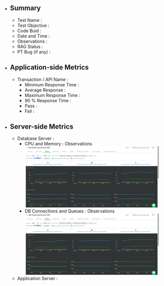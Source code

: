 - ## Summary
    - Test Name :
    - Test Objective :
    - Code Buid :
    - Date and Time :
    - Observations :
    - RAG Status :
    - PT Bug (if any) : 
 - ## Application-side Metrics
    - Transaction / API  Name :
      - Minimum Response Time :
      - Average Response :
      - Maximum Response Time :
      - 90 % Response Time :
      - Pass :
      - Fail :
 - ## Server-side Metrics
   - Database Server :
     - CPU and Memory : Observations
      ![Mongo DB CPU and Memory - Sample Image](./Images/MongoDB_Perf_TestName_BuildNo_CPUandMemory_DateandTime.png)
     - DB Connections and Queues : Observations
      ![Mongo DB Connections and Queues - Sample Image](./Images/MongoDB_Perf_TestName_BuildNo_CPUandMemory_DateandTime.png)
   - Application Server  :

